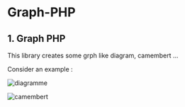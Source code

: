# Graph-PHP

## 1. Graph PHP

This library creates some grph like diagram, camembert ...

Consider an example :

![diagramme](https://user-images.githubusercontent.com/67794100/163603010-2d28850c-7c5a-4eea-b748-4b82f2f303fd.png)


![camembert](https://user-images.githubusercontent.com/67794100/163603366-86499d88-8341-456e-8668-f831d618b210.png)

